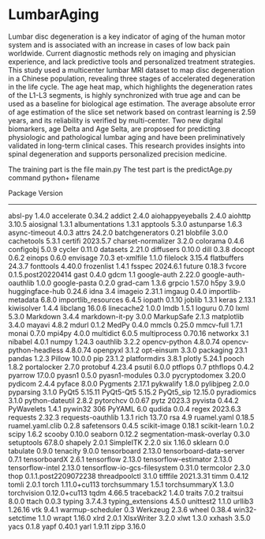 # LumbarAging
Lumbar disc degeneration is a key indicator of aging of the human motor system and is associated with an increase in cases of low back pain worldwide. Current diagnostic methods rely on imaging and physician experience, and lack predictive tools and personalized treatment strategies. This study used a multicenter lumbar MRI dataset to map disc degeneration in a Chinese population, revealing three stages of accelerated degeneration in the life cycle. The age heat map, which highlights the degeneration rates of the L1-L3 segments, is highly synchronized with true age and can be used as a baseline for biological age estimation. The average absolute error of age estimation of the slice set network based on contrast learning is 2.59 years, and its reliability is verified by multi-center. Two new digital biomarkers, age Delta and Age Selta, are proposed for predicting physiologic and pathological lumbar aging and have been preliminatively validated in long-term clinical cases. This research provides insights into spinal degeneration and supports personalized precision medicine.

The training part is the file main.py
The test part is the predictAge.py command python+ filename

Package                      Version
---------------------------- --------------------
absl-py                      1.4.0
accelerate                   0.34.2
addict                       2.4.0
aiohappyeyeballs             2.4.0
aiohttp                      3.10.5
aiosignal                    1.3.1
albumentations               1.3.1
apptools                     5.3.0
astunparse                   1.6.3
async-timeout                4.0.3
attrs                        24.2.0
batchgenerators              0.21
blobfile                     3.0.0
cachetools                   5.3.1
certifi                      2023.5.7
charset-normalizer           3.2.0
colorama                     0.4.6
configobj                    5.0.9
cycler                       0.11.0
datasets                     2.21.0
diffusers                    0.10.0
dill                         0.3.8
docopt                       0.6.2
einops                       0.6.0
envisage                     7.0.3
et-xmlfile                   1.1.0
filelock                     3.15.4
flatbuffers                  24.3.7
fonttools                    4.40.0
frozenlist                   1.4.1
fsspec                       2024.6.1
future                       0.18.3
fvcore                       0.1.5.post20220414
gast                         0.4.0
gdcm                         1.1
google-auth                  2.22.0
google-auth-oauthlib         1.0.0
google-pasta                 0.2.0
grad-cam                     1.3.6
grpcio                       1.57.0
h5py                         3.9.0
huggingface-hub              0.24.6
idna                         3.4
imageio                      2.31.1
imgaug                       0.4.0
importlib-metadata           6.8.0
importlib_resources          6.4.5
iopath                       0.1.10
joblib                       1.3.1
keras                        2.13.1
kiwisolver                   1.4.4
libclang                     16.0.6
linecache2                   1.0.0
lmdb                         1.5.1
loguru                       0.7.0
lxml                         5.3.0
Markdown                     3.4.4
markdown-it-py               3.0.0
MarkupSafe                   2.1.3
matplotlib                   3.4.0
mayavi                       4.8.2
mdurl                        0.1.2
MedPy                        0.4.0
mmcls                        0.25.0
mmcv-full                    1.7.1
monai                        0.7.0
mpi4py                       4.0.0
multidict                    6.0.5
multiprocess                 0.70.16
networkx                     3.1
nibabel                      4.0.1
numpy                        1.24.3
oauthlib                     3.2.2
opencv-python                4.8.0.74
opencv-python-headless       4.8.0.74
openpyxl                     3.1.2
opt-einsum                   3.3.0
packaging                    23.1
pandas                       1.2.3
Pillow                       10.0.0
pip                          23.1.2
platformdirs                 3.8.1
plotly                       5.24.1
pooch                        1.8.2
portalocker                  2.7.0
protobuf                     4.23.4
psutil                       6.0.0
ptflops                      0.7
pthflops                     0.4.2
pyarrow                      17.0.0
pyasn1                       0.5.0
pyasn1-modules               0.3.0
pycryptodomex                3.20.0
pydicom                      2.4.4
pyface                       8.0.0
Pygments                     2.17.1
pykwalify                    1.8.0
pylibjpeg                    2.0.0
pyparsing                    3.1.0
PyQt5                        5.15.11
PyQt5-Qt5                    5.15.2
PyQt5_sip                    12.15.0
pyradiomics                  3.1.0
python-dateutil              2.8.2
pytorchcv                    0.0.67
pytz                         2023.3
pyvista                      0.44.2
PyWavelets                   1.4.1
pywin32                      306
PyYAML                       6.0
qudida                       0.0.4
regex                        2023.6.3
requests                     2.32.3
requests-oauthlib            1.3.1
rich                         13.7.0
rsa                          4.9
ruamel.yaml                  0.18.5
ruamel.yaml.clib             0.2.8
safetensors                  0.4.5
scikit-image                 0.18.1
scikit-learn                 1.0.2
scipy                        1.6.2
scooby                       0.10.0
seaborn                      0.12.2
segmentation-mask-overlay    0.3.0
setuptools                   67.8.0
shapely                      2.0.1
SimpleITK                    2.2.0
six                          1.16.0
sklearn                      0.0
tabulate                     0.9.0
tenacity                     9.0.0
tensorboard                  2.13.0
tensorboard-data-server      0.7.1
tensorboardX                 2.6.1
tensorflow                   2.13.0
tensorflow-estimator         2.13.0
tensorflow-intel             2.13.0
tensorflow-io-gcs-filesystem 0.31.0
termcolor                    2.3.0
thop                         0.1.1.post2209072238
threadpoolctl                3.1.0
tifffile                     2021.3.31
timm                         0.4.12
tomli                        2.0.1
torch                        1.11.0+cu113
torchsummary                 1.5.1
torchsummaryX                1.3.0
torchvision                  0.12.0+cu113
tqdm                         4.66.5
traceback2                   1.4.0
traits                       7.0.2
traitsui                     8.0.0
ttach                        0.0.3
typing                       3.7.4.3
typing_extensions            4.5.0
unittest2                    1.1.0
urllib3                      1.26.16
vtk                          9.4.1
warmup-scheduler             0.3
Werkzeug                     2.3.6
wheel                        0.38.4
win32-setctime               1.1.0
wrapt                        1.16.0
xlrd                         2.0.1
XlsxWriter                   3.2.0
xlwt                         1.3.0
xxhash                       3.5.0
yacs                         0.1.8
yapf                         0.40.1
yarl                         1.9.11
zipp                         3.16.0


